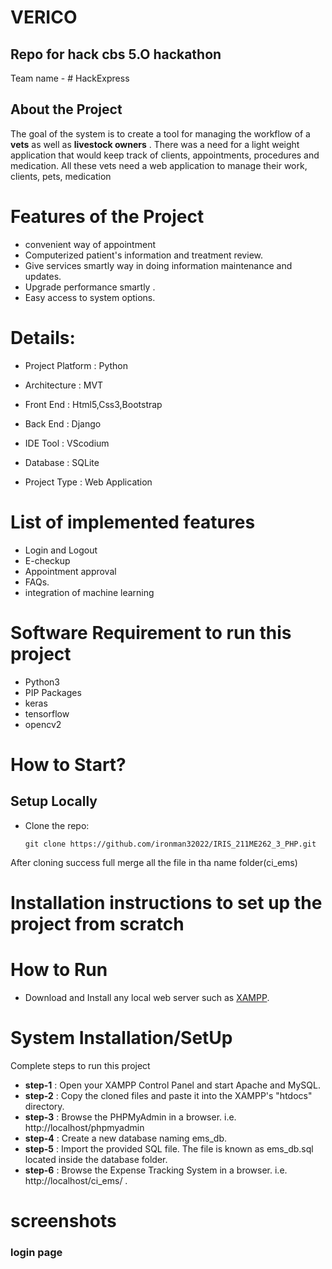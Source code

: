 # VERICO

## Repo for hack cbs 5.O hackathon

Team name - # HackExpress

## About the Project 
The goal of the system is to create a tool for managing the workflow of a **vets** as well as **livestock owners** . There was a need for a light weight application that would keep track of clients, appointments, procedures and medication. All these vets need a web application to manage their work, clients, pets, medication

# Features of the Project
- convenient way of appointment  
- Computerized patient's information and treatment review. 
- Give services smartly way in doing information maintenance and updates. 
- Upgrade performance smartly .
- Easy access to system options.

# Details:
- Project Platform	: Python
- Architecture  :  MVT

- Front End :	 Html5,Css3,Bootstrap
- Back End	: Django
- IDE Tool	: VScodium
- Database	: SQLite
- Project Type	: Web Application

# List of implemented features
- Login and Logout
- E-checkup
- Appointment approval
- FAQs.
- integration of machine learning 

# Software Requirement to run this project
- Python3
- PIP Packages
- keras
- tensorflow
- opencv2

# How to Start?

## Setup Locally

- Clone the repo: 
    ```
    git clone https://github.com/ironman32022/IRIS_211ME262_3_PHP.git
    ```
    
After cloning success full merge all the file in tha name folder(ci_ems)


 # Installation instructions to set up the project from scratch   
    
 # How to Run 
 - Download and Install any local web server such as [XAMPP](https://www.apachefriends.org/download.html).
 
# System Installation/SetUp
Complete steps to run this  project
- **step-1** : Open your XAMPP Control Panel and start Apache and MySQL.
- **step-2** : Copy the cloned files  and paste it into the XAMPP's "htdocs" directory.
- **step-3** : Browse the PHPMyAdmin in a browser. i.e. http://localhost/phpmyadmin
- **step-4** : Create a new database naming ems_db.
- **step-5** : Import the provided SQL file. The file is known as ems_db.sql located inside the database folder.
- **step-6** : Browse the Expense Tracking System in a browser. i.e. http://localhost/ci_ems/ .






# screenshots

### login page

<img src="" >



